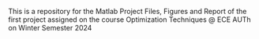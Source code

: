 This is a repository for the Matlab Project Files, Figures and Report of the first project assigned on the course Optimization Techniques @ ECE AUTh on Winter Semester 2024
